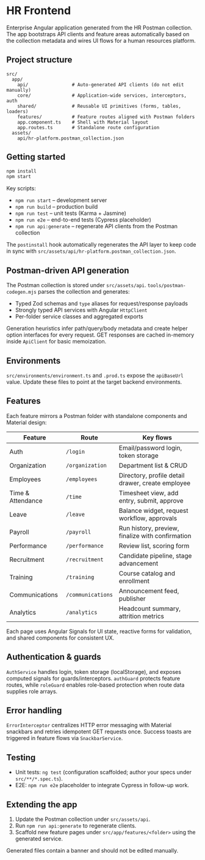 # HR Frontend

Enterprise Angular application generated from the HR Postman collection. The app bootstraps API clients and feature areas automatically based on the collection metadata and wires UI flows for a human resources platform.

## Project structure

```
src/
  app/
    api/                # Auto-generated API clients (do not edit manually)
    core/               # Application-wide services, interceptors, auth
    shared/             # Reusable UI primitives (forms, tables, loaders)
    features/           # Feature routes aligned with Postman folders
    app.component.ts    # Shell with Material layout
    app.routes.ts       # Standalone route configuration
  assets/
    api/hr-platform.postman_collection.json
```

## Getting started

```bash
npm install
npm start
```

Key scripts:

- `npm run start` – development server
- `npm run build` – production build
- `npm run test` – unit tests (Karma + Jasmine)
- `npm run e2e` – end-to-end tests (Cypress placeholder)
- `npm run api:generate` – regenerate API clients from the Postman collection

The `postinstall` hook automatically regenerates the API layer to keep code in sync with `src/assets/api/hr-platform.postman_collection.json`.

## Postman-driven API generation

The Postman collection is stored under `src/assets/api`. `tools/postman-codegen.mjs` parses the collection and generates:

- Typed Zod schemas and `type` aliases for request/response payloads
- Strongly typed API services with Angular `HttpClient`
- Per-folder service classes and aggregated exports

Generation heuristics infer path/query/body metadata and create helper option interfaces for every request. GET responses are cached in-memory inside `ApiClient` for basic memoization.

## Environments

`src/environments/environment.ts` and `.prod.ts` expose the `apiBaseUrl` value. Update these files to point at the target backend environments.

## Features

Each feature mirrors a Postman folder with standalone components and Material design:

| Feature | Route | Key flows |
|---------|-------|-----------|
| Auth | `/login` | Email/password login, token storage |
| Organization | `/organization` | Department list & CRUD |
| Employees | `/employees` | Directory, profile detail drawer, create employee |
| Time & Attendance | `/time` | Timesheet view, add entry, submit, approve |
| Leave | `/leave` | Balance widget, request workflow, approvals |
| Payroll | `/payroll` | Run history, preview, finalize with confirmation |
| Performance | `/performance` | Review list, scoring form |
| Recruitment | `/recruitment` | Candidate pipeline, stage advancement |
| Training | `/training` | Course catalog and enrollment |
| Communications | `/communications` | Announcement feed, publisher |
| Analytics | `/analytics` | Headcount summary, attrition metrics |

Each page uses Angular Signals for UI state, reactive forms for validation, and shared components for consistent UX.

## Authentication & guards

`AuthService` handles login, token storage (localStorage), and exposes computed signals for guards/interceptors. `authGuard` protects feature routes, while `roleGuard` enables role-based protection when route data supplies role arrays.

## Error handling

`ErrorInterceptor` centralizes HTTP error messaging with Material snackbars and retries idempotent GET requests once. Success toasts are triggered in feature flows via `SnackbarService`.

## Testing

- Unit tests: `ng test` (configuration scaffolded; author your specs under `src/**/*.spec.ts`).
- E2E: `npm run e2e` placeholder to integrate Cypress in follow-up work.

## Extending the app

1. Update the Postman collection under `src/assets/api`.
2. Run `npm run api:generate` to regenerate clients.
3. Scaffold new feature pages under `src/app/features/<folder>` using the generated service.

Generated files contain a banner and should not be edited manually.
